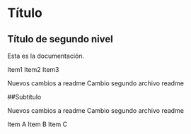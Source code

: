 # Título

## Título de segundo nivel

Esta es la documentación.


Item1
Item2
Item3


Nuevos cambios a readme
Cambio segundo archivo readme

##Subtítulo

Nuevos cambios a readme
Cambio segundo archivo readme

Item A
Item B
Item C
